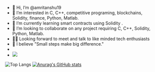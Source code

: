 - 👋 Hi, I’m @amritanshu19
- 👀 I’m interested in C, C++, competitive programing, blockchains, Solidity, finance, Python, Matlab.
- 🌱 I’m currently learning smart contracts using Solidity .
- 💞️ I’m looking to collaborate on any project requiring C, C++, Solidity, Python, Matlab.
- 🐱‍👤 Looking forward to meet and talk to like minded tech enthusiasts
- 🌱 I believe "Small steps make big difference."
-
- ![](https://komarev.com/ghpvc/?username=amritanshu19)

![Top Langs](https://github-readme-stats.vercel.app/api/top-langs/?username=amritanshu19&theme=tokyonight)        [![Anurag's GitHub stats](https://github-readme-stats.vercel.app/api?username=amritanshu19&theme=tokyonight)](https://github.com/anuraghazra/github-readme-stats)

<!---
amritanshu19/amritanshu19 is a ✨ special ✨ repository because its `README.md` (this file) appears on your GitHub profile.
You can click the Preview link to take a look at your changes.
--->
